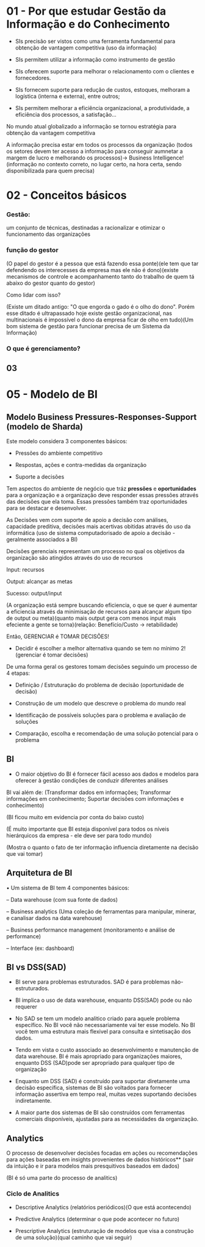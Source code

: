# 01 -  Por que estudar Gestão da Informação e do Conhecimento

- SIs precisão ser vistos como uma ferramenta fundamental para obtenção de vantagem competitiva (uso da informação)

- SIs permitem utilizar a informação como instrumento de gestão

- SIs oferecem suporte para melhorar o relacionamento com o clientes e fornecedores.

- SIs fornecem suporte para redução de custos, estoques, melhoram a logística (interna e externa), entre outros;

- SIs permitem melhorar a eficiência organizacional, a produtividade, a eficiência dos processos, a satisfação…

No mundo atual globalizado a informação se tornou estratégia para obtenção da vantagem competitiva

A informação precisa estar em todos os processos da organização (todos os setores devem ter acesso a informação para conseguir aumnetar a margem de lucro e melhorando os processos)-> Business Intelligence! (informação no contexto correto, no lugar certo, na hora certa, sendo disponibilizada para quem precisa)

# 02 - Conceitos básicos

### Gestão: 

um conjunto de técnicas, destinadas a racionalizar e otimizar o funcionamento das organizações

### função do gestor

(O papel do gestor é a pessoa que está fazendo essa ponte)(ele tem que tar defendendo os interecesses da empresa mas ele não é dono)(existe mecanismos de controle e acompanhamento tanto do trabalho de quem tá abaixo do gestor quanto do gestor)

Como lidar com isso?

(Existe um ditado antigo: "O que engorda o gado é o olho do dono". Porém esse ditado é ultrapassado hoje existe gestão organizacional, nas multinacionais é impossível o dono da empresa ficar de olho em tudo)(Um bom sistema de gestão para funcionar precisa de um Sistema da Informação)

### O que é gerenciamento?

## 03 


# 05 - Modelo de BI

## Modelo Business Pressures-Responses-Support (modelo de Sharda)

Este modelo considera 3 componentes básicos:

  - Pressões do ambiente competitivo

  - Respostas, ações e contra-medidas da organização

  - Suporte a decisões

Tem aspectos do ambiente de negócio que tráz **pressões** e **oportunidades** para a organização e a organização deve responder essas pressões através das decisões que ela toma. Essas pressões também traz oportunidades para se destacar e desenvolver.

As Decisões vem com suporte de apoio a decisão com análises, capacidade preditiva, decisões mais acertivas obitidas através do uso da informática (uso de sistema computadorisado de apoio a decisão - geralmente associados a BI)

Decisões gerenciais representam um processo no qual os objetivos da organização são atingidos através do uso de recursos

  Input: recursos

  Output: alcançar as metas

  Sucesso: output/input

(A organização está sempre buscando eficiencia, o que se quer é aumentar a eficiencia através da minimisação de recursos para alcançar algum tipo de output ou meta)(quanto mais output gera com menos input mais efeciente a gente se torna)(relação: Benefício/Custo -> retabilidade)

Então, GERENCIAR é TOMAR DECISÕES!

- Decidir é escolher a melhor alternativa quando se tem no mínimo 2! (gerenciar é tomar decisões)

De uma forma geral os gestores tomam decisões seguindo um processo de 4 etapas:

- Definição / Estruturação do problema de decisão (oportunidade de decisão)

- Construção de um modelo que descreve o problema do mundo real

- Identificação de possíveis soluções para o problema e avaliação de soluções

- Comparação, escolha e recomendação de uma solução potencial para o problema




## BI

- O maior objetivo do BI é fornecer fácil acesso aos dados e modelos para oferecer à gestão condições de conduzir diferentes análises

BI vai além de: (Transformar dados em informações; Transformar informações em conhecimento; Suportar decisões com informações e conhecimento)

(BI ficou muito em evidencia por conta do baixo custo)

(É muito importante que BI esteja disponível para todos os níveis hierárquicos da empresa - ele deve ser para todo mundo)

(Mostra o quanto o fato de ter informação influencia diretamente na decisão que vai tomar)


## Arquitetura de BI

• Um sistema de BI tem 4 componentes básicos:

  – Data warehouse (com sua fonte de dados)

  – Business analytics (Uma coleção de ferramentas para manipular, minerar, e canalisar dados na data warehouse)

  – Business performance management (monitoramento e análise de performance)

  – Interface (ex: dashboard)

## BI vs DSS(SAD)

- BI serve para problemas estruturados. SAD é para problemas não-estruturados.

- BI implica o uso de data warehouse, enquanto DSS(SAD) pode ou não requerer

- No SAD se tem um modelo analitico criado para aquele problema específico. No BI você não necessariamente vai ter esse modelo. No BI você tem uma estrutura mais flexivel para consulta e sintetisação dos dados.

- Tendo em vista o custo associado ao desenvolvimento e manutenção de data warehouse. BI é mais apropriado para organizações maiores, enquanto DSS (SAD)pode ser apropriado para qualquer tipo de organização

- Enquanto um DSS (SAD) é construído para suportar diretamente uma decisão específica, sistemas de BI são voltados para fornecer informação assertiva em tempo real, muitas vezes suportando decisões indiretamente.

- A maior parte dos sistemas de BI são construídos com ferramentas comerciais disponíveis, ajustadas para as necessidades da organização.

## Analytics

O processo de desenvolver decisões focadas em ações ou recomendações para ações baseadas em insights provenientes de dados históricos** (sair da intuição e ir para modelos mais presquitivos baseados em dados)

(BI é só uma parte do processo de analitics)

### Ciclo de Analitics

- Descriptive Analytics (relatórios periódicos)(O que está acontecendo)

- Predictive Analytics (determinar o que pode acontecer no futuro)

- Prescriptive Analytics (estruturação de modelos que visa a construção de uma solução)(qual caminho que vai seguir)
